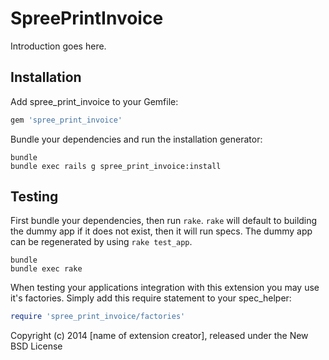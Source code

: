 SpreePrintInvoice
=================

Introduction goes here.

Installation
------------

Add spree_print_invoice to your Gemfile:

```ruby
gem 'spree_print_invoice'
```

Bundle your dependencies and run the installation generator:

```shell
bundle
bundle exec rails g spree_print_invoice:install
```

Testing
-------

First bundle your dependencies, then run `rake`. `rake` will default to building the dummy app if it does not exist, then it will run specs. The dummy app can be regenerated by using `rake test_app`.

```shell
bundle
bundle exec rake
```

When testing your applications integration with this extension you may use it's factories.
Simply add this require statement to your spec_helper:

```ruby
require 'spree_print_invoice/factories'
```

Copyright (c) 2014 [name of extension creator], released under the New BSD License
